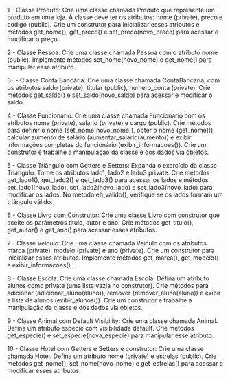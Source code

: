 1 - Classe Produto:
Crie uma classe chamada Produto que represente um produto em uma loja. A classe deve ter os atributos: nome (private), preco
e codigo (public). Crie um construtor para inicializar esses atributos e métodos get_nome(), get_preco() e set_preco(novo_preco) para
acessar e modificar o preço.


2 - Classe Pessoa:
Crie uma classe chamada Pessoa com o atributo nome (public). Implemente métodos set_nome(novo_nome) e get_nome() para manipular esse atributo.


3- - Classe Conta Bancária:
Crie uma classe chamada ContaBancaria, com os atributos saldo (private), titular (public), numero_conta (private). Crie métodos get_saldo() e
set_saldo(novo_saldo) para acessar e modificar o saldo.


4 - Classe Funcionário:
Crie uma classe chamada Funcionario com os atributos nome (private), salario (private) e cargo (public). Crie métodos para definir o nome
(set_nome(novo_nome)), obter o nome (get_nome()), calcular aumento de salário (aumentar_salario(aumento)) e exibir informações completas do
funcionário (exibir_informacoes()). Crie um construtor e trabalhe a manipulação da classe e dos dados via objetos.


5 - Classe Triângulo com Getters e Setters:
Expanda o exercício da classe Triangulo. Torne os atributos lado1, lado2 e lado3 private. Crie métodos get_lado1(), get_lado2() e get_lado3()
para acessar os lados e métodos set_lado1(novo_lado), set_lado2(novo_lado) e set_lado3(novo_lado) para modificar os lados. No método eh_valido(),
verifique se os lados formam um triângulo válido. 


6 - Classe Livro com Construtor:
Crie uma classe Livro com construtor que aceite os parâmetros titulo, autor e ano. Crie métodos get_titulo(), get_autor()
e get_ano() para acessar esses atributos. 


7 - Classe Veículo:
Crie uma classe chamada Veiculo com os atributos marca (private), modelo (private) e ano (private). Crie um construtor para inicializar 
esses atributos. Implemente métodos get_marca(), get_modelo() e exibir_informacoes().


8 - Classe Escola:
Crie uma classe chamada Escola. Defina um atributo alunos como private (uma lista vazia no construtor). Crie métodos para adicionar
(adicionar_aluno(aluno)), remover (remover_aluno(aluno)) e exibir a lista de alunos (exibir_alunos()).
Crie um construtor e trabalhe a manipulação da classe e dos dados via objetos.


9 - Classe Animal com Default Visibility:
Crie uma classe chamada Animal. Defina um atributo especie com visibilidade default. Crie métodos get_especie() e set_especie(nova_especie)
para manipular esse atributo.


10 - Classe Hotel com Getters e Setters e construtor:
Crie uma classe chamada Hotel. Defina um atributo nome (private) e estrelas (public). Crie métodos get_nome(), set_nome(novo_nome) e get_estrelas()
para acessar e modificar esses atributos.